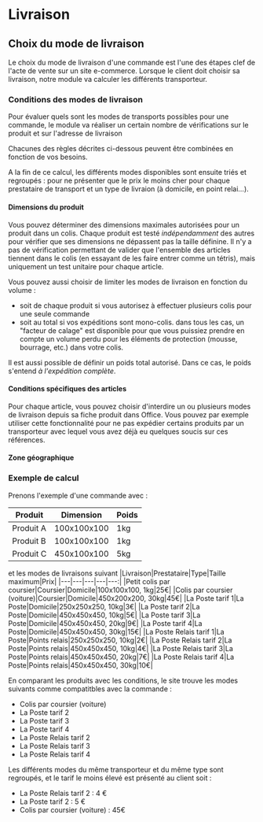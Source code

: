 # Livraison


## Choix du mode de livraison

Le choix du mode de livraison d'une commande est l'une des étapes clef de l'acte de vente sur un site e-commerce. Lorsque le client doit choisir sa livraison, notre module va calculer les différents transporteur.

### Conditions des modes de livraison

Pour évaluer quels sont les modes de transports possibles pour une commande, le module va réaliser un certain nombre de vérifications sur le produit et sur l'adresse de livraison

Chacunes des règles décrites ci-dessous peuvent être combinées en fonction de vos besoins.

A la fin de ce calcul, les différents modes disponibles sont ensuite triés et regroupés : pour ne présenter que le prix le moins cher pour chaque prestataire de transport et un type de livraion (à domicile, en point relai...).

#### Dimensions du produit

Vous pouvez déterminer des dimensions maximales autorisées pour un produit dans un colis. Chaque produit est testé _indépendamment_ des autres pour vérifier que ses dimensions ne dépassent pas la taille définine. Il n'y a pas de vérification permettant de valider que l'ensemble des articles tiennent dans le colis (en essayant de les faire entrer comme un tétris), mais uniquement un test unitaire pour chaque article.

Vous pouvez aussi choisir de limiter les modes de livraison en fonction du volume :
   - soit de chaque produit si vous autorisez à effectuer plusieurs colis pour une seule commande
   - soit au total si vos expéditions sont mono-colis.
  dans tous les cas, un "facteur de calage" est disponible pour que vous puissiez prendre en compte un volume perdu pour les éléments de protection (mousse, bourrage, etc.) dans votre colis.

Il est aussi possible de définir un poids total autorisé. Dans ce cas, le poids s'entend _à l'expédition complète_.

#### Conditions spécifiques des articles

Pour chaque article, vous pouvez choisir d'interdire un ou plusieurs modes de livraison depuis sa fiche produit dans Office. Vous pouvez par exemple utiliser cette fonctionnalité pour ne pas expédier certains produits par un transporteur avec lequel vous avez déjà eu quelques soucis sur ces références.

#### Zone géographique



### Exemple de calcul

Prenons l'exemple d'une commande avec :

|Produit|Dimension|Poids|
|---|---|---|
|Produit A|100x100x100|1kg|
|Produit B|100x100x100|1kg|
|Produit C|450x100x100|5kg|

et les modes de livraisons suivant
|Livraison|Prestataire|Type|Taille maximum|Prix|
|---|---|---|---|---:|
|Petit colis par coursier|Coursier|Domicile|100x100x100, 1kg|25€|
|Colis par coursier (voiture)|Coursier|Domicile|450x200x200, 30kg|45€|
|La Poste tarif 1|La Poste|Domicile|250x250x250, 10kg|3€|
|La Poste tarif 2|La Poste|Domicile|450x450x450, 10kg|5€|
|La Poste tarif 3|La Poste|Domicile|450x450x450, 20kg|9€|
|La Poste tarif 4|La Poste|Domicile|450x450x450, 30kg|15€|
|La Poste Relais tarif 1|La Poste|Points relais|250x250x250, 10kg|2€|
|La Poste Relais tarif 2|La Poste|Points relais|450x450x450, 10kg|4€|
|La Poste Relais tarif 3|La Poste|Points relais|450x450x450, 20kg|7€|
|La Poste Relais tarif 4|La Poste|Points relais|450x450x450, 30kg|10€|

En comparant les produits avec les conditions, le site trouve les modes suivants comme compatitbles avec la commande :

- Colis par coursier (voiture)
- La Poste tarif 2
- La Poste tarif 3
- La Poste tarif 4
- La Poste Relais tarif 2
- La Poste Relais tarif 3
- La Poste Relais tarif 4

Les différents modes du même transporteur et du même type sont regroupés, et le tarif le moins élevé est présenté au client soit :

- La Poste Relais tarif 2 : 4 €
- La Poste tarif 2 : 5 €
- Colis par coursier (voiture) : 45€


